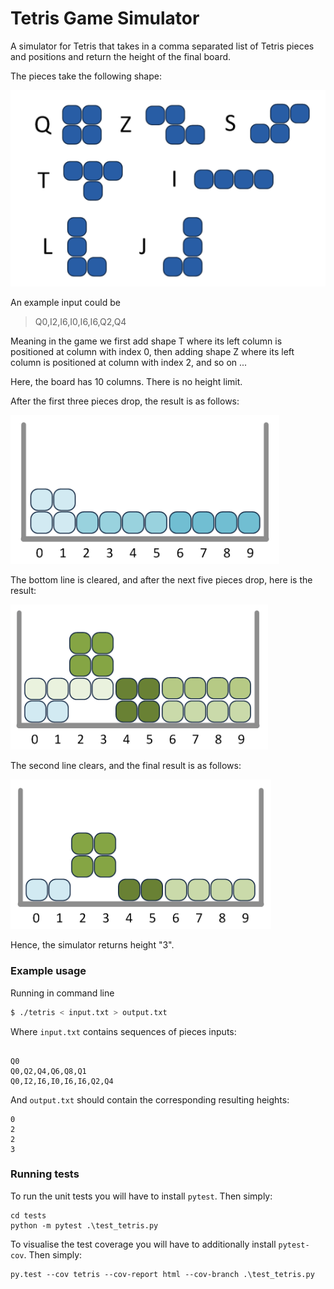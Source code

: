 # Tetris Game Simulator
A simulator for Tetris that takes in a comma separated list of Tetris pieces and positions and return the height of the final board.

The pieces take the following shape:

![tetris-pieces](.\static\tetris-pieces.png)

 An example input could be

> Q0,I2,I6,I0,I6,I6,Q2,Q4

Meaning in the game we first add shape T where its left column is positioned at column with index 0, then adding shape Z where its left column is positioned at column with index 2, and so on ...

Here, the board has 10 columns. There is no height limit.

After the first three pieces drop, the result is as follows:

![step-1](.\static\step-1.png)

The bottom line is cleared, and after the next five pieces drop, here is the result:

![step-2](.\static\step-2.png)

The second line clears, and the final result is as follows:

![step-3](.\static\step-3.png)

Hence, the simulator returns height "3".





### Example usage
Running in command line
```bash
$ ./tetris < input.txt > output.txt
```

Where `input.txt` contains sequences of pieces inputs:
```

Q0
Q0,Q2,Q4,Q6,Q8,Q1
Q0,I2,I6,I0,I6,I6,Q2,Q4
```

And `output.txt` should contain the corresponding resulting heights:
```
0
2
2
3
```



### Running tests

To run the unit tests you will have to install `pytest`. Then simply:
```shell
cd tests
python -m pytest .\test_tetris.py
```

To visualise the test coverage you will have to additionally install `pytest-cov`. Then simply: 
```shell
py.test --cov tetris --cov-report html --cov-branch .\test_tetris.py
```


